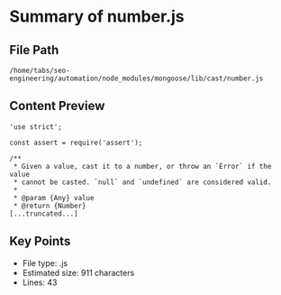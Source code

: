 # Summary of number.js
  
## File Path
`/home/tabs/seo-engineering/automation/node_modules/mongoose/lib/cast/number.js`

## Content Preview
```
'use strict';

const assert = require('assert');

/**
 * Given a value, cast it to a number, or throw an `Error` if the value
 * cannot be casted. `null` and `undefined` are considered valid.
 *
 * @param {Any} value
 * @return {Number}
[...truncated...]
```

## Key Points
- File type: .js
- Estimated size: 911 characters
- Lines: 43
